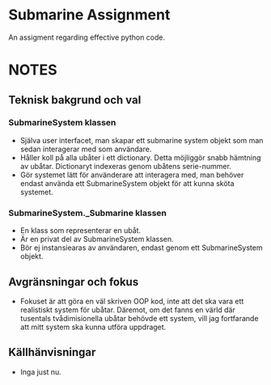 # Submarine Assignment
An assigment regarding effective python code.

# NOTES
## Teknisk bakgrund och val
### SubmarineSystem klassen
- Själva user interfacet, man skapar ett submarine system objekt som man sedan interagerar med som användare.
- Håller koll på alla ubåter i ett dictionary. Detta möjliggör snabb hämtning av ubåtar. Dictionaryt indexeras genom ubåtens serie-nummer.
- Gör systemet lätt för använderare att interagera med, man behöver endast använda ett SubmarineSystem objekt för att kunna sköta systemet.

### SubmarineSystem._Submarine klassen
- En klass som representerar en ubåt.
- Är en privat del av SubmarineSystem klassen.
- Bör ej instansiearas av användaren, endast genom ett SubmarineSystem objekt.

## Avgränsningar och fokus
- Fokuset är att göra en väl skriven OOP kod, inte att det ska vara ett realistiskt system för ubåtar. Däremot, om det fanns en värld där tusentals tvådimisionella ubåtar behövde ett system, vill jag fortfarande att mitt system ska kunna utföra uppdraget.

## Källhänvisningar
- Inga just nu.